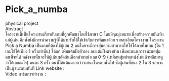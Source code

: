 # Pick_a_numba  
physical project  
  Abstract  
      โครงงานนี้เป็นโครงงานเกี่ยวกับเกมที่ถูกพัฒนาโดยใช้ภาษา C โดยมีจุดมุ่งหมายเพื่อสร้างความบันเทิงแก่ผู้เล่น อีกทั้งยังมีการนำความรู้ที่ได้มาปรับใช้ให้เข้ากับการพัฒนาด้วย
  รายละเอียดโครงงาน
      โครงงาน Pick a Numba เป็นเกมที่ต้องใช้ผู้เล่น 2 คนโดยจะมีการสุ่มความสามารถให้ใช้ได้ภายในเกม  (ใน 1 เกมใช้ได้เพียง 1 ครั้งเท่านั้น) ได้แก่ เพิ่มแต้มฝั่งตัวเอง ลบแต้มฝั่งตรงข้าม เพิ่มคะแนนการชนะแต่สุ่มคนที่จะได้ หลังจากนั้นจะให้ผู้เล่นผลัดกันเลือกตำแหน่งเลข 0-9 (เหมือนสุ่มตำแหน่งไพ่แล้วพลิกมาดูว่าได้เลขอะไร) คนละ 3 ครั้ง คนที่ได้แต้มมากกว่าจะชนะในรอบนั้นไป ซึ่งผู้เล่นที่ชนะ 2 ใน 3 รอบจะเป็นผู้ชนะเกมทันที 
Link website :   
Video สาธิตการทำงาน :   
